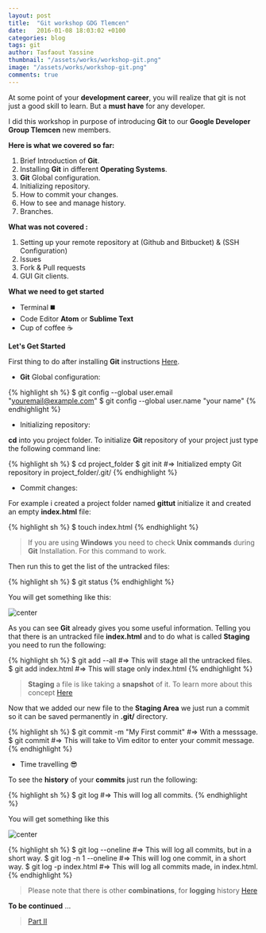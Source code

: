 ```yaml
---
layout: post
title:  "Git workshop GDG Tlemcen"
date:   2016-01-08 18:03:02 +0100
categories: blog
tags: git
author: Tasfaout Yassine
thumbnail: "/assets/works/workshop-git.png"
image: "/assets/works/workshop-git.png"
comments: true
---
```


At some point of your **development career**, you will realize that git is not just a good skill to learn. But a **must have** for any developer.

I did this workshop in purpose of introducing **Git** to our **Google Developer Group Tlemcen** new members.

**Here is what we covered so far:**

1. Brief Introduction of **Git**.
2. Installing **Git** in different **Operating Systems**.
3. **Git** Global configuration.
4. Initializing repository.
5. How to commit your changes.
6. How to see and manage history.
7. Branches.

**What was not covered :**

1. Setting up your remote repository at (Github and Bitbucket) & (SSH Configuration)
2. Issues
3. Fork & Pull requests
4. GUI Git clients.

**What we need to get started**

* Terminal :black_medium_square:
* Code Editor **Atom** or **Sublime Text**
* Cup of coffee :coffee:

**Let's Get Started**

First thing to do after installing **Git** instructions [Here](https://git-scm.com/).

* **Git** Global configuration:

{% highlight sh %}
$ git config --global user.email "youremail@example.com"
$ git config --global user.name "your name"
{% endhighlight %}

* Initializing repository:

**cd** into you project folder. To initialize **Git** repository of your project just type the following command line:

{% highlight sh %}
$ cd project_folder
$ git init
#=> Initialized empty Git repository in project_folder/.git/
{% endhighlight %}

* Commit changes:

For example i created a project folder named **gittut** initialize it and created an empty **index.html** file:

{% highlight sh %}
$ touch index.html
{% endhighlight %}

> If you are using **Windows** you need to check **Unix commands** during **Git** Installation. For this command to work.

Then run this to get the list of the untracked files:

{% highlight sh %}
$ git status
{% endhighlight %}

You will get something like this:

![center](http://i.picresize.com/images/2016/01/11/sP6Az.png)

As you can see **Git** already gives you some useful information. Telling you that there is an untracked file **index.html** and to do what is called **Staging** you need to run the following:

{% highlight sh %}
$ git add --all #=> This will stage all the untracked files.
$ git add index.html #=> This will stage only index.html
{% endhighlight %}

> **Staging** a file is like taking a **snapshot** of it. To learn more about this concept [Here](https://git-scm.com/book/en/v2/Getting-Started-Git-Basics#The-Three-States)

Now that we added our new file to the **Staging Area** we just run a commit so it can be saved permanently in **.git/** directory.

{% highlight sh %}
$ git commit -m "My First commit" #=> With a messsage.
$ git commit  #=> This will take to Vim editor to enter your commit message.
{% endhighlight %}

* Time travelling :sunglasses:

To see the **history** of your **commits** just run the following:

{% highlight sh %}
$ git log
#=> This will log all commits.
{% endhighlight %}

You will get something like this

![center](http://i.picresize.com/images/2016/01/11/fFMYj.png)

{% highlight sh %}
$ git log --oneline
#=> This will log all commits, but in a short way.
$ git log -n 1 --oneline
#=> This will log one commit, in a short way.
$ git log -p index.html
#=> This will log all commits made, in index.html.
{% endhighlight %}

> Please note that there is other **combinations**, for **logging** history [Here](https://git-scm.com/docs/git-log)

**To be continued** ...

> [Part II](blog/git-gdg-workshop-continue)
